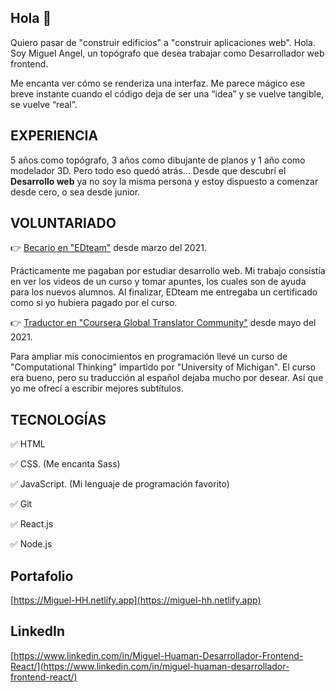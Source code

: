 ## Hola 👋

Quiero pasar de "construir edificios" a "construir aplicaciones web".
Hola. Soy Miguel Angel, un topógrafo que desea trabajar como Desarrollador web frontend.

Me encanta ver cómo se renderiza una interfaz. Me parece mágico ese breve instante cuando el código deja de ser una “idea” y se vuelve tangible, se vuelve “real”.

## EXPERIENCIA

5 años como topógrafo, 3 años como dibujante de planos y 1 año como modelador 3D. Pero todo eso quedó atrás...
Desde que descubrí el **Desarrollo web** ya no soy la misma persona y estoy dispuesto a comenzar desde cero, o sea desde junior.

## VOLUNTARIADO

👉 [Becario en "EDteam"](https://ed.team/cursos/css-animaciones) desde marzo del 2021.

Prácticamente me pagaban por estudiar desarrollo web. Mi trabajo consistía en ver los videos de un curso y tomar apuntes, los cuales son de ayuda para los nuevos alumnos. Al finalizar, EDteam me entregaba un certificado como si yo hubiera pagado por el curso.

👉 [Traductor en "Coursera Global Translator Community"](https://translate-coursera.org/new_gtc/app/#/translator/profile/403642) desde mayo del 2021.

Para ampliar mis conocimientos en programación llevé un curso de "Computational Thinking" impartido por "University of Michigan". El curso era bueno, pero su traducción al español dejaba mucho por desear. Así que yo me ofrecí a escribir mejores subtítulos.

## TECNOLOGÍAS

✅ HTML

✅ CSS. (Me encanta Sass)

✅ JavaScript. (Mi lenguaje de programación favorito)

✅ Git

✅ React.js

✅ Node.js

## Portafolio
[https://Miguel-HH.netlify.app](https://miguel-hh.netlify.app)

## LinkedIn
[https://www.linkedin.com/in/Miguel-Huaman-Desarrollador-Frontend-React/](https://www.linkedin.com/in/miguel-huaman-desarrollador-frontend-react/)
